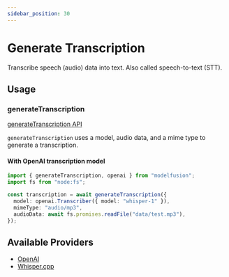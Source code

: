 ```yaml
---
sidebar_position: 30
---
```


# Generate Transcription

Transcribe speech (audio) data into text. Also called speech-to-text (STT).

## Usage

### generateTranscription

[generateTranscription API](/api/modules#generatetranscription)

`generateTranscription` uses a model, audio data, and a mime type to generate a transcription.

#### With OpenAI transcription model

```ts
import { generateTranscription, openai } from "modelfusion";
import fs from "node:fs";

const transcription = await generateTranscription({
  model: openai.Transcriber({ model: "whisper-1" }),
  mimeType: "audio/mp3",
  audioData: await fs.promises.readFile("data/test.mp3"),
});
```

## Available Providers

- [OpenAI](/integration/model-provider/openai)
- [Whisper.cpp](/integration/model-provider/whispercpp)
